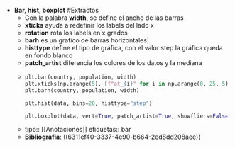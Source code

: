 - **Bar, hist, boxplot** #Extractos
	- Con la palabra **width**, se define el ancho de las barras
	- **xticks** ayuda a redefinir los labels del lado x
	- **rotation** rota los labels en x grados
	- **barh** es un grafico de barras horizontales|
	- **histtype** define el tipo de gráfica, con el valor step la gráfica queda en fondo blanco
	- **patch_artist** diferencia los colores de los datos y la mediana
	- ```python
	  plt.bar(country, population, width)
	  plt.xticks(np.arange(5), [f"at_{i}" for i in np.arange(0, 25, 5)], rotation=45)
	  plt.barh(country, population, width)
	  
	  plt.hist(data, bins=20, histtype="step")
	  
	  plt.boxplot(data, vert=True, patch_artist=True, showfliers=False)
	  ```
	- tipo:: [[Anotaciones]]
	  etiquetas:: bar
	- **Bibliografia**: ((6311ef40-3337-4e90-b664-2ed8dd208aee))